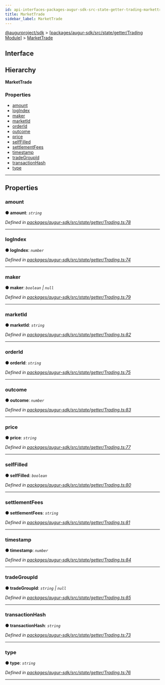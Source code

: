 ```yaml
---
id: api-interfaces-packages-augur-sdk-src-state-getter-trading-markettrade
title: MarketTrade
sidebar_label: MarketTrade
---
```


[@augurproject/sdk](api-readme.md) > [[packages/augur-sdk/src/state/getter/Trading Module]](api-modules-packages-augur-sdk-src-state-getter-trading-module.md) > [MarketTrade](api-interfaces-packages-augur-sdk-src-state-getter-trading-markettrade.md)

## Interface

## Hierarchy

**MarketTrade**

### Properties

* [amount](api-interfaces-packages-augur-sdk-src-state-getter-trading-markettrade.md#amount)
* [logIndex](api-interfaces-packages-augur-sdk-src-state-getter-trading-markettrade.md#logindex)
* [maker](api-interfaces-packages-augur-sdk-src-state-getter-trading-markettrade.md#maker)
* [marketId](api-interfaces-packages-augur-sdk-src-state-getter-trading-markettrade.md#marketid)
* [orderId](api-interfaces-packages-augur-sdk-src-state-getter-trading-markettrade.md#orderid)
* [outcome](api-interfaces-packages-augur-sdk-src-state-getter-trading-markettrade.md#outcome)
* [price](api-interfaces-packages-augur-sdk-src-state-getter-trading-markettrade.md#price)
* [selfFilled](api-interfaces-packages-augur-sdk-src-state-getter-trading-markettrade.md#selffilled)
* [settlementFees](api-interfaces-packages-augur-sdk-src-state-getter-trading-markettrade.md#settlementfees)
* [timestamp](api-interfaces-packages-augur-sdk-src-state-getter-trading-markettrade.md#timestamp)
* [tradeGroupId](api-interfaces-packages-augur-sdk-src-state-getter-trading-markettrade.md#tradegroupid)
* [transactionHash](api-interfaces-packages-augur-sdk-src-state-getter-trading-markettrade.md#transactionhash)
* [type](api-interfaces-packages-augur-sdk-src-state-getter-trading-markettrade.md#type)

---

## Properties

<a id="amount"></a>

###  amount

**● amount**: *`string`*

*Defined in [packages/augur-sdk/src/state/getter/Trading.ts:78](https://github.com/AugurProject/augur/blob/27cf7214d2/packages/augur-sdk/src/state/getter/Trading.ts#L78)*

___
<a id="logindex"></a>

###  logIndex

**● logIndex**: *`number`*

*Defined in [packages/augur-sdk/src/state/getter/Trading.ts:74](https://github.com/AugurProject/augur/blob/27cf7214d2/packages/augur-sdk/src/state/getter/Trading.ts#L74)*

___
<a id="maker"></a>

###  maker

**● maker**: *`boolean` \| `null`*

*Defined in [packages/augur-sdk/src/state/getter/Trading.ts:79](https://github.com/AugurProject/augur/blob/27cf7214d2/packages/augur-sdk/src/state/getter/Trading.ts#L79)*

___
<a id="marketid"></a>

###  marketId

**● marketId**: *`string`*

*Defined in [packages/augur-sdk/src/state/getter/Trading.ts:82](https://github.com/AugurProject/augur/blob/27cf7214d2/packages/augur-sdk/src/state/getter/Trading.ts#L82)*

___
<a id="orderid"></a>

###  orderId

**● orderId**: *`string`*

*Defined in [packages/augur-sdk/src/state/getter/Trading.ts:75](https://github.com/AugurProject/augur/blob/27cf7214d2/packages/augur-sdk/src/state/getter/Trading.ts#L75)*

___
<a id="outcome"></a>

###  outcome

**● outcome**: *`number`*

*Defined in [packages/augur-sdk/src/state/getter/Trading.ts:83](https://github.com/AugurProject/augur/blob/27cf7214d2/packages/augur-sdk/src/state/getter/Trading.ts#L83)*

___
<a id="price"></a>

###  price

**● price**: *`string`*

*Defined in [packages/augur-sdk/src/state/getter/Trading.ts:77](https://github.com/AugurProject/augur/blob/27cf7214d2/packages/augur-sdk/src/state/getter/Trading.ts#L77)*

___
<a id="selffilled"></a>

###  selfFilled

**● selfFilled**: *`boolean`*

*Defined in [packages/augur-sdk/src/state/getter/Trading.ts:80](https://github.com/AugurProject/augur/blob/27cf7214d2/packages/augur-sdk/src/state/getter/Trading.ts#L80)*

___
<a id="settlementfees"></a>

###  settlementFees

**● settlementFees**: *`string`*

*Defined in [packages/augur-sdk/src/state/getter/Trading.ts:81](https://github.com/AugurProject/augur/blob/27cf7214d2/packages/augur-sdk/src/state/getter/Trading.ts#L81)*

___
<a id="timestamp"></a>

###  timestamp

**● timestamp**: *`number`*

*Defined in [packages/augur-sdk/src/state/getter/Trading.ts:84](https://github.com/AugurProject/augur/blob/27cf7214d2/packages/augur-sdk/src/state/getter/Trading.ts#L84)*

___
<a id="tradegroupid"></a>

###  tradeGroupId

**● tradeGroupId**: *`string` \| `null`*

*Defined in [packages/augur-sdk/src/state/getter/Trading.ts:85](https://github.com/AugurProject/augur/blob/27cf7214d2/packages/augur-sdk/src/state/getter/Trading.ts#L85)*

___
<a id="transactionhash"></a>

###  transactionHash

**● transactionHash**: *`string`*

*Defined in [packages/augur-sdk/src/state/getter/Trading.ts:73](https://github.com/AugurProject/augur/blob/27cf7214d2/packages/augur-sdk/src/state/getter/Trading.ts#L73)*

___
<a id="type"></a>

###  type

**● type**: *`string`*

*Defined in [packages/augur-sdk/src/state/getter/Trading.ts:76](https://github.com/AugurProject/augur/blob/27cf7214d2/packages/augur-sdk/src/state/getter/Trading.ts#L76)*

___

